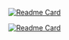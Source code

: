 [![Readme Card](https://github-readme-stats.vercel.app/api/pin/?username=ADOFAI-gg&repo=ADOFAI-gg-Web)](https://github.com/ADOFAI-gg/ADOFAI-gg-Web)

[![Readme Card](https://github-readme-stats.vercel.app/api/pin/?username=ADOFAI-gg&repo=ADOFAI-gg-Bot)](https://github.com/ADOFAI-gg/ADOFAI-gg-Boy)
